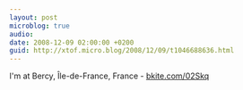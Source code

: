 ```yaml
---
layout: post
microblog: true
audio: 
date: 2008-12-09 02:00:00 +0200
guid: http://xtof.micro.blog/2008/12/09/t1046688636.html
---
```

I'm at Bercy, Île-de-France, France - [bkite.com/02Skq](http://bkite.com/02Skq)
